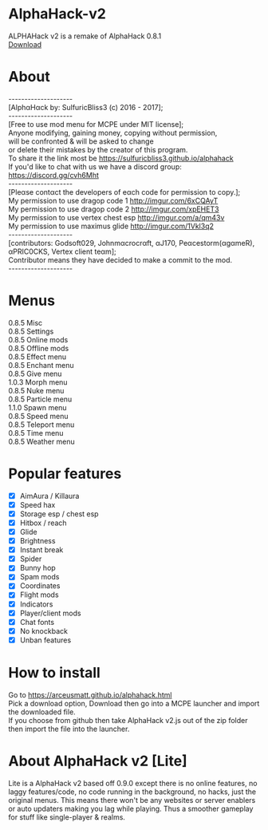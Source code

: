 # AlphaHack-v2
ALPHAHack v2 is a remake of AlphaHack 0.8.1
<br>
[Download](https://sulfuricbliss3.github.io/AlphaHack)
<br>
# About
--------------------<br>
[AlphαHαck by: SulfuricBliss3 (c) 2016 - 2017];<br>
--------------------<br>
[Free to use mod menu for MCPE under MIT license];<br>
Anyone modifying, gaining money, copying without permission,<br>
will be confronted & will be asked to change<br>
or delete their mistakes by the creator of this program.<br>
To share it the link most be https://sulfuricbliss3.github.io/alphahack<br>
If you'd like to chat with us we have a discord group: https://discord.gg/cvh6Mht<br>
--------------------<br>
[Pleαse contαct the developers of eαch code for permission to copy.];<br>
My permission to use dragop code 1 http://imgur.com/6xCQAyT<br>
My permission to use dragop code 2 http://imgur.com/xpEHET3<br>
My permission to use vertex chest esp http://imgur.com/a/qm43v<br>
My permission to use maximus glide http://imgur.com/1Vkl3q2<br>
--------------------<br>
[contributors: Godsoft029, Johnmαcrocrαft, αJ170, Peαcestorm(αgαmeR), αPRIC0CKS, Vertex client teαm];<br>
Contributor means they have decided to make a commit to the mod.<br>
--------------------<br>
# Menus
0.8.5 Misc<br>
0.8.5 Settings<br>
0.8.5 Online mods<br>
0.8.5 Offline mods<br>
0.8.5 Effect menu<br>
0.8.5 Enchant menu<br>
0.8.5 Give menu<br>
1.0.3 Morph menu<br>
0.8.5 Nuke menu<br>
0.8.5 Particle menu<br>
1.1.0 Spawn menu<br>
0.8.5 Speed menu<br>
0.8.5 Teleport menu<br>
0.8.5 Time menu<br>
0.8.5 Weather menu<br>
# Popular features
- [x] AimAura / Killaura
- [x] Speed hax
- [x] Storage esp / chest esp
- [x] Hitbox / reach
- [x] Glide
- [x] Brightness
- [x] Instant break
- [x] Spider
- [x] Bunny hop
- [x] Spam mods
- [x] Coordinates
- [x] Flight mods
- [x] Indicators
- [x] Player/client mods
- [x] Chat fonts
- [x] No knockback
- [x] Unban features
# How to install
Go to https://arceusmatt.github.io/alphahack.html<br>
Pick a download option, Download then go into a MCPE launcher and import the downloaded file.<br>
If you choose from github then take AlphaHack v2.js out of the zip folder then import the file into the launcher.<br>
# About AlphaHack v2 [Lite]
Lite is a AlphaHack v2 based off 0.9.0 except there is no online features, no laggy features/code, no code running in the background, no hacks, just the original menus. This means there won't be any websites or server enablers or auto updaters making you lag while playing. Thus a smoother gameplay for stuff like single-player & realms.

